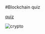 #Blockchain quiz

[quiz](https://blockchainquiz.vercel.app/)

![crypto](https://i.ibb.co/3d2YnFs/crypto.jpg)
